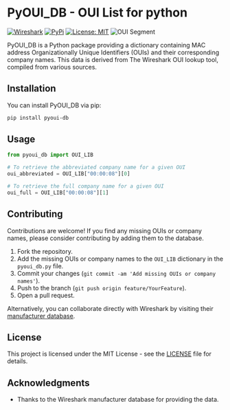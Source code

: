 # PyOUI_DB - OUI List for python

[![Wireshark](https://img.shields.io/badge/From-WireShark-blue.svg)](https://www.wireshark.org/tools/oui-lookup.html)
[![PyPi](https://img.shields.io/badge/PyPi-Available-green.svg)](https://opensource.org/licenses/MIT)
[![License: MIT](https://img.shields.io/badge/License-MIT-yellow.svg)](LICENSE)
![OUI Segment](https://img.shields.io/badge/Available_OUI-50337-red.svg)

PyOUI_DB is a Python package providing a dictionary containing MAC address Organizationally Unique Identifiers (OUIs) and their corresponding company names. This data is derived from The Wireshark OUI lookup tool, compiled from various sources.

## Installation

You can install PyOUI_DB via pip:

```bash
pip install pyoui-db
```

## Usage

```python
from pyoui_db import OUI_LIB

# To retrieve the abbreviated company name for a given OUI
oui_abbreviated = OUI_LIB["00:00:08"][0]

# To retrieve the full company name for a given OUI
oui_full = OUI_LIB["00:00:08"][1]
```

## Contributing

Contributions are welcome! If you find any missing OUIs or company names, please consider contributing by adding them to the database.

1. Fork the repository.
2. Add the missing OUIs or company names to the `OUI_LIB` dictionary in the `pyoui_db.py` file.
3. Commit your changes (`git commit -am 'Add missing OUIs or company names'`).
4. Push to the branch (`git push origin feature/YourFeature`).
5. Open a pull request.

Alternatively, you can collaborate directly with Wireshark by visiting their [manufacturer database](https://wiresharkfoundation.org/donate/).


## License

This project is licensed under the MIT License - see the [LICENSE](LICENSE) file for details.

## Acknowledgments

- Thanks to the Wireshark manufacturer database for providing the data.
